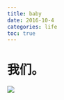 ```yaml
---
title: baby
date: 2016-10-4
categories: life
toc: true
---
```


# 我们。

![](http://oefaano2o.bkt.clouddn.com/blogimages/images/bb.jpg)